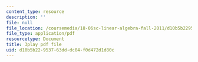 ```yaml
---
content_type: resource
description: ''
file: null
file_location: /coursemedia/18-06sc-linear-algebra-fall-2011/d10b5b22953763dddc04f0d472d1d80c_VqP2tREMvt0.pdf
file_type: application/pdf
resourcetype: Document
title: 3play pdf file
uid: d10b5b22-9537-63dd-dc04-f0d472d1d80c
---
```

